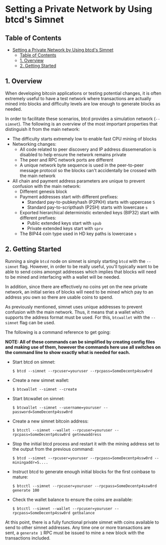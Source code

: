 # Setting a Private Network by Using btcd's Simnet

## Table of Contents
- [Setting a Private Network by Using btcd's Simnet](#setting-a-private-network-by-using-btcds-simnet)
  - [Table of Contents](#table-of-contents)
  - [1. Overview](#1-overview)
  - [2. Getting Started](#2-getting-started)

## 1. Overview

When developing bitcoin applications or testing potential changes, it is often extremely useful to have a test network where transactions are actually mined into blocks and difficulty levels are low enough to generate blocks as needed.

In order to facilitate these scenarios, btcd provides a simulation network (`--simnet`).  The following is an overview of the most important properties that distinguish it from the main network:
- The difficulty starts extremely low to enable fast CPU mining of blocks
- Networking changes:
  - All code related to peer discovery and IP address dissemenation is disabled to help ensure the network remains private
  - The peer and RPC network ports are different
  - A unique network byte sequence is used in the peer-to-peer message protocol so the blocks can't accidentally be crossed with the main network
- All chain and payment address parameters are unique to prevent confusion with the main network:
  - Different genesis block
  - Payment addresses start with different prefixes:
    - Standard pay-to-pubkeyhash (P2PKH) starts with uppercase `S`
    - Standard pay-to-scripthash (P2SH) starts with lowercase `s`
  - Exported hierarchical deterministic extended keys (BIP32) start with different prefixes:
    - Public extended keys start with `spub`
    - Private extended keys start with `sprv`
  - The BIP44 coin type used in HD key paths is lowercase `s`

## 2. Getting Started

Running a single `btcd` node on simnet is simply starting `btcd` with the `--simnet` flag.  However, in order to be really useful, you'll typically want to be able to send coins amongst addresses which implies that blocks will need to be mined and interfacing with a wallet will be needed.

In addition, since there are effectively no coins yet on the new private network, an initial series of blocks will need to be mined which pay to an address you own so there are usable coins to spend.

As previously mentioned, simnet uses unique addresses to prevent confusion with the main network.  Thus, it means that a wallet which supports the address format must be used.  For this, `btcwallet` with the `--simnet` flag can be used.

The following is a command reference to get going:

**NOTE: All of these commands can be simplified by creating config files and making use of them, however the commands here use all switches on the command line to show exactly what is needed for each.**

- Start btcd on simnet:

  `$ btcd --simnet --rpcuser=youruser --rpcpass=SomeDecentp4ssw0rd`

- Create a new simnet wallet:

  `$ btcwallet --simnet --create`

- Start btcwallet on simnet:

  `$ btcwallet --simnet --username=youruser --password=SomeDecentp4ssw0rd`

- Create a new simnet bitcoin address:

  `$ btcctl --simnet --wallet --rpcuser=youruser --rpcpass=SomeDecentp4ssw0rd getnewaddress`

- Stop the initial btcd process and restart it with the mining address set to the output from the previous command:

  `$ btcd --simnet --rpcuser=youruser --rpcpass=SomeDecentp4ssw0rd --miningaddr=S....`

- Instruct btcd to generate enough initial blocks for the first coinbase to mature:

  `$ btcctl --simnet --rpcuser=youruser --rpcpass=SomeDecentp4ssw0rd generate 100`

- Check the wallet balance to ensure the coins are available:

  `$ btcctl --simnet --wallet --rpcuser=youruser --rpcpass=SomeDecentp4ssw0rd getbalance`
  
At this point, there is a fully functional private simnet with coins available to send to other simnet addresses.  Any time one or more transactions are sent, a `generate 1` RPC must be issued to mine a new block with the transactions included.